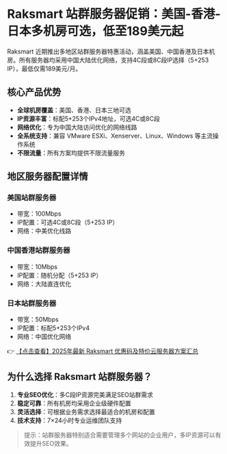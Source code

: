 # Raksmart 站群服务器促销：美国-香港-日本多机房可选，低至189美元起

Raksmart 近期推出多地区站群服务器特惠活动，涵盖美国、中国香港及日本机房。所有服务器均采用中国大陆优化网络，支持4C段或8C段IP选择（5+253 IP），最低仅需189美元/月。

## 核心产品优势

- **全球机房覆盖**：美国、香港、日本三地可选
- **IP资源丰富**：标配5+253个IPv4地址，可选4C或8C段
- **网络优化**：专为中国大陆访问优化的网络线路
- **全系统支持**：兼容 VMware ESXi、Xenserver、Linux、Windows 等主流操作系统
- **不限流量**：所有方案均提供不限流量服务

## 地区服务器配置详情

### 美国站群服务器
- 带宽：100Mbps
- IP配置：可选4C或8C段（5+253 IP）
- 网络：中美优化线路

### 中国香港站群服务器
- 带宽：10Mbps
- IP配置：随机分配（5+253 IP）
- 网络：大陆直连优化

### 日本站群服务器
- 带宽：50Mbps
- IP配置：标配5+253个IPv4
- 网络：中国优化网络

👉 [【点击查看】2025年最新 Raksmart 优惠码及特价云服务器方案汇总](https://bit.ly/raksmart)

## 为什么选择 Raksmart 站群服务器？

1. **专业SEO优化**：多C段IP资源完美满足SEO站群需求
2. **稳定可靠**：所有机房均采用企业级硬件配置
3. **灵活选择**：可根据业务需求选择最适合的机房和配置
4. **技术支持**：7×24小时专业运维团队支持

> 提示：站群服务器特别适合需要管理多个网站的企业用户，多IP资源可以有效提升SEO效果。